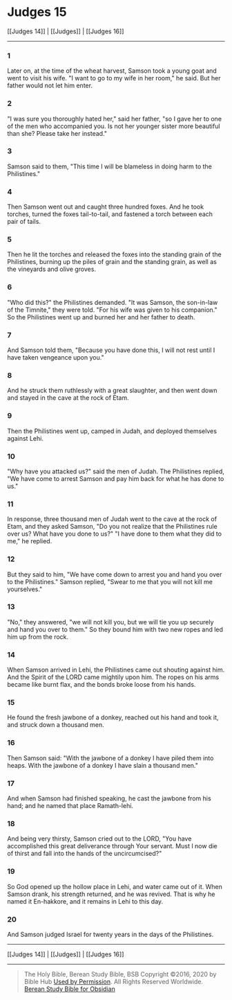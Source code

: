 # Judges 15

[[Judges 14]] | [[Judges]] | [[Judges 16]]

---

### 1
Later on, at the time of the wheat harvest, Samson took a young goat and went to visit his wife. "I want to go to my wife in her room," he said. But her father would not let him enter.

### 2
"I was sure you thoroughly hated her," said her father, "so I gave her to one of the men who accompanied you. Is not her younger sister more beautiful than she? Please take her instead."

### 3
Samson said to them, "This time I will be blameless in doing harm to the Philistines."

### 4
Then Samson went out and caught three hundred foxes. And he took torches, turned the foxes tail-to-tail, and fastened a torch between each pair of tails.

### 5
Then he lit the torches and released the foxes into the standing grain of the Philistines, burning up the piles of grain and the standing grain, as well as the vineyards and olive groves.

### 6
"Who did this?" the Philistines demanded. "It was Samson, the son-in-law of the Timnite," they were told. "For his wife was given to his companion." So the Philistines went up and burned her and her father to death.

### 7
And Samson told them, "Because you have done this, I will not rest until I have taken vengeance upon you."

### 8
And he struck them ruthlessly with a great slaughter, and then went down and stayed in the cave at the rock of Etam.

### 9
Then the Philistines went up, camped in Judah, and deployed themselves against Lehi.

### 10
"Why have you attacked us?" said the men of Judah. The Philistines replied, "We have come to arrest Samson and pay him back for what he has done to us."

### 11
In response, three thousand men of Judah went to the cave at the rock of Etam, and they asked Samson, "Do you not realize that the Philistines rule over us? What have you done to us?" "I have done to them what they did to me," he replied.

### 12
But they said to him, "We have come down to arrest you and hand you over to the Philistines." Samson replied, "Swear to me that you will not kill me yourselves."

### 13
"No," they answered, "we will not kill you, but we will tie you up securely and hand you over to them." So they bound him with two new ropes and led him up from the rock.

### 14
When Samson arrived in Lehi, the Philistines came out shouting against him. And the Spirit of the LORD came mightily upon him. The ropes on his arms became like burnt flax, and the bonds broke loose from his hands.

### 15
He found the fresh jawbone of a donkey, reached out his hand and took it, and struck down a thousand men.

### 16
Then Samson said: "With the jawbone of a donkey I have piled them into heaps. With the jawbone of a donkey I have slain a thousand men."

### 17
And when Samson had finished speaking, he cast the jawbone from his hand; and he named that place Ramath-lehi.

### 18
And being very thirsty, Samson cried out to the LORD, "You have accomplished this great deliverance through Your servant. Must I now die of thirst and fall into the hands of the uncircumcised?"

### 19
So God opened up the hollow place in Lehi, and water came out of it. When Samson drank, his strength returned, and he was revived. That is why he named it En-hakkore, and it remains in Lehi to this day.

### 20
And Samson judged Israel for twenty years in the days of the Philistines.

---

[[Judges 14]] | [[Judges]] | [[Judges 16]]

---

> The Holy Bible, Berean Study Bible, BSB
> Copyright &copy;2016, 2020 by Bible Hub
> [Used by Permission](https://berean.bible/terms.htm). All Rights Reserved Worldwide.
> [Berean Study Bible for Obsidian](https://github.com/gapmiss/berean-study-bible-for-obsidian)</small>

